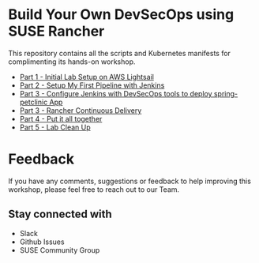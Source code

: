 # Build Your Own DevSecOps using SUSE Rancher

This repository contains all the scripts and Kubernetes manifests for complimenting its hands-on workshop.

* [Part 1 - Initial Lab Setup on AWS Lightsail](./docs/part-1.md)
* [Part 2 - Setup My First Pipeline with Jenkins](./docs/part-2.md)
* [Part 3 - Configure Jenkins with DevSecOps tools to deploy spring-petclinic App](./docs/part-3.md)
* [Part 3 - Rancher Continuous Delivery](./docs/part-4.md)
* [Part 4 - Put it all together](./docs/part-5.md)
* [Part 5 - Lab Clean Up](./docs/part-6.md)



# Feedback

If you have any comments, suggestions or feedback to help improving this workshop, please feel free to reach out to our Team.

## Stay connected with
- Slack
- Github Issues
- SUSE Community Group



